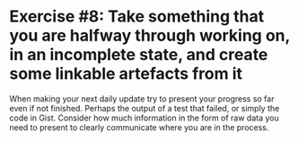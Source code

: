 # Exercise #8: Take something that you are halfway through working on, in an incomplete state, and create some linkable artefacts from it

When making your next daily update try to present your progress so far even if not finished. Perhaps the output of a test that failed, or simply the code in Gist.
Consider how much information in the form of raw data you need to present to clearly communicate where you are in the process.
